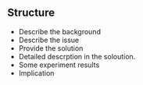 ## Structure
* Describe the background
* Describe the issue
* Provide the solution
* Detailed descrption in the soloution.
* Some experiment results
* Implication
